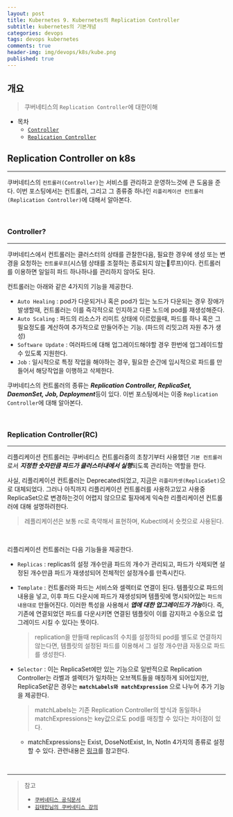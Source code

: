 ```yaml
---
layout: post
title: Kubernetes 9. Kubernetes의 Replication Controller
subtitle: kubernetes의 기본개념
categories: devops
tags: devops kubernetes
comments: true
header-img: img/devops/k8s/kube.png
published: true
---
```


## 개요
> 쿠버네티스의 `Replication Controller`에 대한이해
  
- 목차
	- [`Controller`](#controller)
	- [`Replication Controller`](#replication-controllerrc)
  
## Replication Controller on k8s
---
쿠버네티스의 `컨트롤러(Controller)`는 서비스를 관리하고 운영하느것에 큰 도움을 준다. 이번 포스팅에서는 컨트롤러, 그리고 그 종류중 하나인 `리플리케이션 컨트롤러(Replication Controller)`에 대해서 알아본다.

<br>

### Controller?

---

쿠버네티스에서 컨트롤러는 클러스터의 상태를 관찰한다음, 필요한 경우에 생성 또는 변경을 요청하는 `컨트롤루프`(시스템 상태를 조절하는 종료되지 않는루프)이다. 컨트롤러를 이용하면 일일히 파드 하나하나를 관리하지 않아도 된다.

컨트롤러는 아래와 같은 4가지의 기능을 제공한다.

- `Auto Healing` : pod가 다운되거나 혹은 pod가 있는 노드가 다운되는 경우 장애가 발생할때, 컨트롤러는 이를 즉각적으로 인지하고 다른 노드에 pod를 재생성해준다.
- `Auto Scaling` : 파드의 리소스가 리미트 상태에 이르렀을때, 파드를 하나 혹은 그 필요정도를 계산하여 추가적으로 만들어주는 기능. (파드의 리밋고려 자원 추가 생성)
- `Software Update` : 여러파드에 대해 업그레이드해야할 경우 한번에 업그레이드할 수 있도록 지원한다.
- `Job` : 일시적으로 특정 작업을 해야하는 경우, 필요한 순간에 임시적으로 파드를 만들어서 해당작업을 이행하고 삭제한다.
 
쿠버네티스의 컨트롤러의 종류는 ***Replication Controller, ReplicaSet, DaemonSet, Job, Deployment***등이 있다. 이번 포스팅에서는 이중 `Replication Controller`에 대해 알아본다.

<br>

### Replication Controller(RC)

---

리플리케이션 컨트롤러는 쿠버네티스 컨트롤러중의 초창기부터 사용했던 `기본 컨트롤러`로서 ***지정한 숫자만큼 파드가 클러스터내에서 실행***되도록 관리하는 역할을 한다.

사실, 리플리케이션 컨트롤러는 Deprecated되었고, 지금은 `리플리카셋(ReplicaSet)`으로 대체되었다. 그러나 아직까지 리플리케이션 컨트롤러를 사용하고있고 사용중 ReplicaSet으로 변경하는것이 어렵지 않으므로 필자에게 익숙한 리플리케이션 컨트롤러에 대해 설명하려한다.

> 레플리케이션은 보통 rc로 축약해서 표현하며, Kubectl에서 숏컷으로 사용된다.

<br>

리플리케이션 컨트롤러는 다음 기능들을 제공한다.
- `Replicas` : replicas의 설정 개수만큼 파드의 개수가 관리되고, 파드가 삭제되면 설정된 개수만큼 파드가 재생성되어 전체적인 설정개수를 만족시킨다. 
- `Template` : 컨트롤러와 파드는 서비스와 셀렉터로 연결이 된다. 템플릿으로 파드의 내용을 넣고, 이후 파드 다운시에 파드가 재생성되며 템플릿에 명시되어있는 `파드의 내용대로` 만들어진다. 이러한 특성을 사용해서 ***앱에 대한 업그레이드가 가능***하다. 즉, 기존에 연결되었던 파드를 다운시키면 연결된 템플릿이 이를 감지하고 수동으로 업그레이드 시킬 수 있다는 뜻이다.
  > replication을 만들때 replicas의 수치를 설정하되 pod를 별도로 연결하지 않는다면, 템플릿의 설정된 파드를 이용해서 그 설정 개수만큼 자동으로 파드를 생성한다.
- `Selector` : 이는 ReplicaSet에만 있는 기능으로 일반적으로 Replication Controller는 라벨과 셀렉터가 일차하는 오브젝트들을 매칭하게 되어있지만, ReplicaSet같은 경우는 **`matchLabels와 matchExpression`** 으로 나누어 추가 기능을 제공한다.
	> matchLabels는 기존 Replication Controller의 방식과 동일하나 matchExpressions는 key값으로도 pod를 매칭할 수 있다는 차이점이 있다.

	- matchExpressions는 Exist, DoseNotExist, In, NotIn 4가지의 종류로 설정할 수 있다. 관련내용은 [링크](https://kubernetes.io/ko/docs/concepts/overview/working-with-objects/labels/)를 참고한다.

<br>


---
> 참고
> - [`쿠버네티스 공식문서`](https://kubernetes.io/ko/docs/concepts/workloads/controllers/replicationcontroller/)
> - [`김태민님의 쿠버네티스 강의`](https://www.inflearn.com/course/%EC%BF%A0%EB%B2%84%EB%84%A4%ED%8B%B0%EC%8A%A4-%EA%B8%B0%EC%B4%88#)